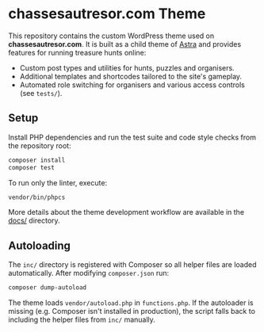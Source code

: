 # chassesautresor.com Theme

This repository contains the custom WordPress theme used on **chassesautresor.com**. It is built as a child theme of [Astra](https://wpastra.com/) and provides features for running treasure hunts online:

- Custom post types and utilities for hunts, puzzles and organisers.
- Additional templates and shortcodes tailored to the site's gameplay.
- Automated role switching for organisers and various access controls (see `tests/`).

## Setup

Install PHP dependencies and run the test suite and code style checks from the repository root:

```bash
composer install
composer test
```

To run only the linter, execute:

```bash
vendor/bin/phpcs
```

More details about the theme development workflow are available in the [docs/](docs/) directory.

## Autoloading

The `inc/` directory is registered with Composer so all helper files are loaded
automatically. After modifying `composer.json` run:

```bash
composer dump-autoload
```

The theme loads `vendor/autoload.php` in `functions.php`. If the autoloader is
missing (e.g. Composer isn't installed in production), the script falls back to
including the helper files from `inc/` manually.

